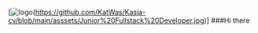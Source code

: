 [![logo](https://github.com/KatWas/Kasia-cv/tree/main/asssets/me.jpg)(https://github.com/KatWas/Kasia-cv/blob/main/asssets/Junior%20Fullstack%20Developer.jpg)]
###Hi there
